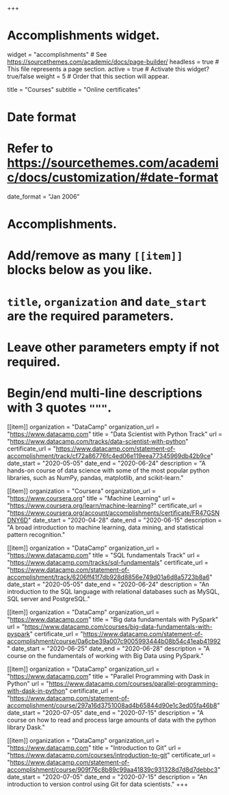 +++
# Accomplishments widget.
widget = "accomplishments"  # See https://sourcethemes.com/academic/docs/page-builder/
headless = true  # This file represents a page section.
active = true  # Activate this widget? true/false
weight = 5  # Order that this section will appear.

title = "Courses"
subtitle = "Online certificates"

# Date format
#   Refer to https://sourcethemes.com/academic/docs/customization/#date-format
date_format = "Jan 2006"

# Accomplishments.
#   Add/remove as many `[[item]]` blocks below as you like.
#   `title`, `organization` and `date_start` are the required parameters.
#   Leave other parameters empty if not required.
#   Begin/end multi-line descriptions with 3 quotes `"""`.


[[item]]
  organization = "DataCamp"
  organization_url = "https://www.datacamp.com"
  title = "Data Scientist with Python Track"
  url = "https://www.datacamp.com/tracks/data-scientist-with-python"
  certificate_url = "https://www.datacamp.com/statement-of-accomplishment/track/cf72a86776fc4ed06e119eea77345969db42b9ce"
  date_start = "2020-05-05"
  date_end = "2020-06-24"
  description = "A hands-on course of data science with some of the most popular python libraries, such as NumPy, pandas, matplotlib, and scikit-learn."

[[item]]
  organization = "Coursera"
  organization_url = "https://www.coursera.org"
  title = "Machine Learning"
  url = "https://www.coursera.org/learn/machine-learning?"
  certificate_url = "https://www.coursera.org/account/accomplishments/certificate/FR47GSNDNY6D"
  date_start = "2020-04-28"
  date_end = "2020-06-15"
  description = "A broad introduction to machine learning, data mining, and statistical pattern recognition."

[[item]]
  organization = "DataCamp"
  organization_url = "https://www.datacamp.com"
  title = "SQL fundamentals Track"
  url = "https://www.datacamp.com/tracks/sql-fundamentals"
  certificate_url = "https://www.datacamp.com/statement-of-accomplishment/track/6206ff41f7db928d8856e749d01a6d8a5723b8a6"
  date_start = "2020-05-05"
  date_end = "2020-06-24"
  description = "An introduction to the SQL language with relational databases such as MySQL, SQL server and PostgreSQL."

[[item]]
  organization = "DataCamp"
  organization_url = "https://www.datacamp.com"
  title = "Big data fundamentals with PySpark"
  url = "https://www.datacamp.com/courses/big-data-fundamentals-with-pyspark"
  certificate_url = "https://www.datacamp.com/statement-of-accomplishment/course/0a6cbe39a007c9005993444b08b54c41eab41992"
  date_start = "2020-06-25"
  date_end = "2020-06-28"
  description = "A course on the fundamentals of working with Big Data using PySpark."

[[item]]
  organization = "DataCamp"
  organization_url = "https://www.datacamp.com"
  title = "Parallel Programming with Dask in Python"
  url = "https://www.datacamp.com/courses/parallel-programming-with-dask-in-python"
  certificate_url = "https://www.datacamp.com/statement-of-accomplishment/course/297a16d3751008ad4b65844d90e1c3ed05fa46b8"
  date_start = "2020-07-05"
  date_end = "2020-07-15"
  description = "A course on how to read and process large amounts of data with the python library Dask."  

[[item]]
  organization = "DataCamp"
  organization_url = "https://www.datacamp.com"
  title = "Introduction to Git"
  url = "https://www.datacamp.com/courses/introduction-to-git"
  certificate_url = "https://www.datacamp.com/statement-of-accomplishment/course/909f76c8b89c99aa41839c931328d7d8d7debbc3"
  date_start = "2020-07-05"
  date_end = "2020-07-15"
  description = "An introduction to version control using Git for data scientists."
+++
